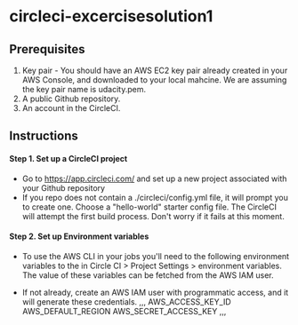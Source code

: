 # circleci-excercisesolution1
## Prerequisites
1. Key pair - You should have an AWS EC2 key pair already created in your AWS Console, and downloaded to your local mahcine. We are assuming the key pair name is udacity.pem.
2. A public Github repository.
3. An account in the CircleCI.

## Instructions
#### Step 1. Set up a CircleCI project
* Go to https://app.circleci.com/ and set up a new project associated with your Github repository
* If you repo does not contain a ./circleci/config.yml file, it will prompt you to create one. Choose a "hello-world" starter config file. The CircleCI      will attempt the first build process. Don't worry if it fails at this moment.


#### Step 2. Set up Environment variables
* To use the AWS CLI in your jobs you'll need to the following environment variables to the in Circle CI > Project Settings > environment variables. The value of these variables can be fetched from the AWS IAM user.

* If not already, create an AWS IAM user with programmatic access, and it will generate these credentials.
,,,
AWS_ACCESS_KEY_ID
AWS_DEFAULT_REGION
AWS_SECRET_ACCESS_KEY
,,,

